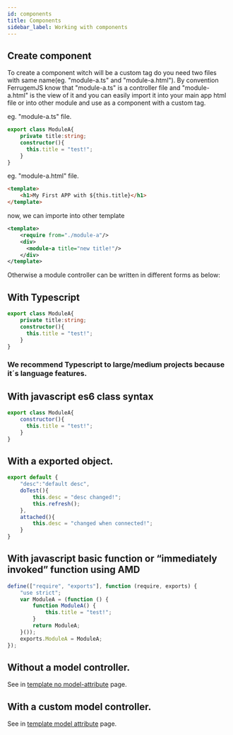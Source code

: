 ```yaml
---
id: components
title: Components
sidebar_label: Working with components
---
```


## Create component

To create a component witch will be a custom tag do you need two files with same name(eg. "module-a.ts" and "module-a.html").
By convention FerrugemJS know that "module-a.ts" is a controller file and "module-a.html" is the view of it and you can easily import it into your main app html file or into other module and use as a component with a custom tag.

eg. 
"module-a.ts" file.
``` typescript
export class ModuleA{
    private title:string;
    constructor(){
      this.title = "test!";
    }
}
```

eg. "module-a.html" file.
``` html
<template>
    <h1>My First APP with ${this.title}</h1>
</template>
```

now, we can importe into other template
``` xml
<template>
    <require from="./module-a"/>
    <div>
      <module-a title="new title!"/>
    </div>
</template>
```
Otherwise a module controller can be written in different forms as below:

## With Typescript

``` typescript
export class ModuleA{
    private title:string;
    constructor(){
      this.title = "test!";
    }
}
```
### We recommend Typescript to large/medium projects because it´s language features.

## With javascript es6 class syntax
``` javascript
export class ModuleA{
    constructor(){
      this.title = "test!";
    }
}
```

## With a exported object.
``` javascript
export default {
    "desc":"default desc",
    doTest(){
        this.desc = "desc changed!";
        this.refresh();
    },
    attached(){
        this.desc = "changed when connected!";
    }
}
```

## With javascript basic function or “immediately invoked” function using AMD
``` javascript
define(["require", "exports"], function (require, exports) {
    "use strict";
    var ModuleA = (function () {
        function ModuleA() {
            this.title = "test!";
        }
        return ModuleA;
    }());
    exports.ModuleA = ModuleA;
});
```

## Without a model controller.

See in [template no model-attribute](templating.md#template-no-model-attribute) page.

## With a custom model controller.

See in [template model attribute](templating.md#template-model-attribute) page.